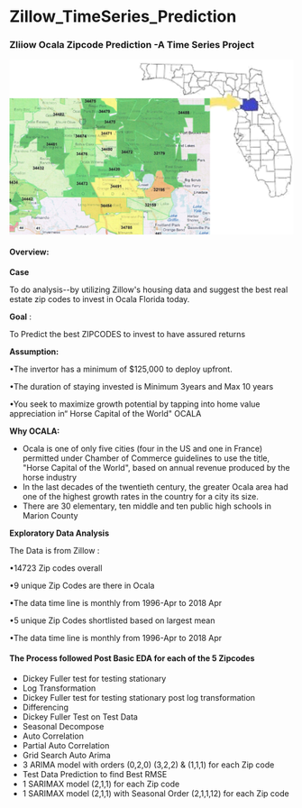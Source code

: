 # Zillow_TimeSeries_Prediction

### Zliiow Ocala Zipcode Prediction -A Time Series Project

![](Images/Map_Ocala.png)		

#### Overview:

**Case**

To do analysis--by utilizing Zillow's housing data and suggest the best real estate zip codes to invest in Ocala Florida today.

**Goal** : 

To Predict the best ZIPCODES to invest to have assured returns

**Assumption:**

•The invertor has a minimum of $125,000 to deploy upfront.

•The duration of staying invested is Minimum 3years and Max 10 years

•You seek to maximize growth potential by tapping into home value appreciation in“ Horse Capital of the World" OCALA

**Why OCALA:**

- Ocala is one of only five cities (four in the US and one in France) permitted under Chamber of Commerce guidelines to use the title, "Horse Capital of the World", based on annual revenue produced by the horse industry
- In the last decades of the twentieth century, the greater Ocala area had one of the highest growth rates in the country for a city its size.
- There are 30 elementary, ten middle and ten public high schools in Marion County

**Exploratory Data Analysis**

The Data is from Zillow :

•14723 Zip codes overall

•9 unique Zip Codes are there in Ocala

•The data time line is monthly from 1996-Apr to 2018 Apr 

•5 unique Zip Codes shortlisted based on largest mean

•The data time line is monthly from 1996-Apr to 2018 Apr 

#### The Process followed Post Basic EDA for each of the 5 Zipcodes

- Dickey Fuller test for testing stationary
- Log Transformation
- Dickey Fuller test for testing stationary post log transformation
- Differencing
- Dickey Fuller Test on Test Data
- Seasonal Decompose
- Auto Correlation
- Partial Auto Correlation
- Grid Search Auto Arima
- 3 ARIMA model with orders (0,2,0) (3,2,2) & (1,1,1)  for each Zip code
- Test Data Prediction to find Best RMSE
- 1 SARIMAX model (2,1,1) for each Zip code 
- 1 SARIMAX model (2,1,1) with Seasonal Order (2,1,1,12) for each Zip code 


